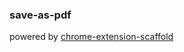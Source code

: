 ### save-as-pdf

powered by [chrome-extension-scaffold](https://github.com/fulme/chrome-extension-scaffold)

